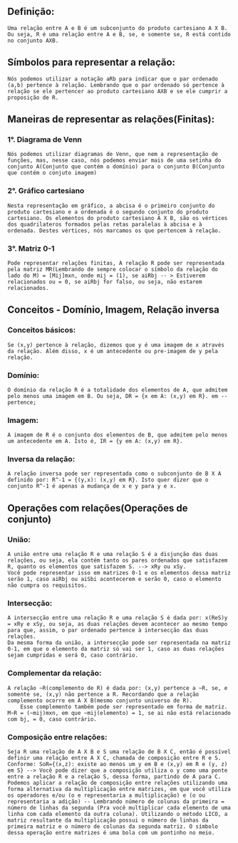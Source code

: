 ## Definição: 
	Uma relação entre A e B é um subconjunto do produto cartesiano A X B. Ou seja, R é uma relação entre A e B, se, e somente se, R está contido no conjunto AXB.
	
## Símbolos para representar a relação:
	Nós podemos utilizar a notação aRb para indicar que o par ordenado (a,b) pertence à relação. Lembrando que o par ordenado só pertence à relação se ele pertencer ao produto cartesiano AXB e se ele cumprir a proposição de R.
	

## Maneiras de representar as relações(Finitas):
### 1°. Diagrama de Venn
	Nós podemos utilizar diagramas de Venn, que nem a representação de funções, mas, nesse caso, nós podemos enviar mais de uma setinha do conjunto A(Conjunto que contém o domínio) para o conjunto B(Conjunto que contém o conjuto imagem)

### 2°. Gráfico cartesiano
	Nesta representação em gráfico, a abcisa é o primeiro conjunto do produto cartesiano e a ordenada é o segundo conjunto do produto cartesiano. Os elementos do produto cartesiano A X B, são os vértices dos quadrilateros formados pelas retas paralelas à abcisa e à ordenada. Destes vértices, nós marcamos os que pertencem à relação.

### 3°. Matriz 0-1
	Pode representar relações finitas, A relação R pode ser representada pela matriz MR(Lembrando de sempre colocar o símbolo da relação do lado do M) = [Mij]mxn, onde mij = (1), se aiRbj -- > Estiverem relacionados ou = 0, se aiRbj for falso, ou seja, não estarem relacionados.

## Conceitos - Domínio, Imagem, Relação inversa
### Conceitos básicos:
	Se (x,y) pertence à relação, dizemos que y é uma imagem de x através da relação. Além disso, x é um antecedente ou pre-imagem de y pela relação.

### Domínio:
	O domínio da relação R é a totalidade dos elementos de A, que admitem pelo menos uma imagem em B. Ou seja, DR = {x em A: (x,y) em R}. em -- pertence;

### Imagem:
	A imagem de R é o conjunto dos elementos de B, que admitem pelo menos um antecedente em A. Isto é, IR = {y em A: (x,y) em R}.
	
### Inversa da relação:
	A relação inversa pode ser representada como o subconjunto de B X A definido por: R^-1 = {(y,x): (x,y) em R}. Isto quer dizer que o conjunto R^-1 é apenas a mudança de x e y para y e x.

## Operações com relações(Operações de conjunto)

### União:
	A união entre uma relação R e uma relação S é a disjunção das duas relações, ou seja, ela contém tanto os pares ordenados que satisfazem R, quanto os elementos que satisfazem S. --> xRy ou xSy. 
	Você pode representar isso em matrizes 0-1 e os elementos dessa matriz serão 1, caso aiRbj ou aiSbi acontecerem e serão 0, caso o elemento não cumpra os requisitos.

### Intersecção:
	A intersecção entre uma relação R e uma relação S é dada por: x(ReS)y = xRy e xSy, ou seja, as duas relações devem acontecer ao mesmo tempo para que, assim, o par ordenado pertence à intersecção das duas relações.
	Da mesma forma da união, a intersecção pode ser representada na matriz 0-1, em que o elemento da matriz só vai ser 1, caso as duas relações sejam cumpridas e será 0, caso contrário.

### Complementar da relação:
	A relação ~R(complemento de R) é dada por: (x,y) pertence a ~R, se, e somente se, (x,y) não pertence a R. Recordando que a relação complemento ocorre em A X B(mesmo conjunto universo de R).
		Esse complemento também pode ser representado em forma de matriz. M~R = (~mij)mxn, em que ~mij(elemento) = 1, se ai não está relacionado com bj, = 0, caso contrário.

### Composição entre relações:
	Seja R uma relação de A X B e S uma relação de B X C, então é possível definir uma relação entre A X C, chamada de composição entre R e S. Conforme: SoR={(x,z): existe ao menos um y em B e (x,y) em R e (y, z) em S} --> Você pode dizer que a composição utiliza o y como uma ponte entre a relação R e a relação S, dessa forma, partindo de A para C.
	Podemos aplicar a relação de composição entre relações utilizando uma forma alternativa da multiplicação entre matrizes, em que você utiliza os operadores e/ou (o e representaria a multiplicação) e (o ou representaria a adição) -- Lembrando número de colunas da primeira = número de linhas da segunda (Pra você multiplicar cada elemento de uma linha com cada elemento da outra coluna). Utilizando o método LICO, a matriz resultante da multiplicação possui o número de linhas da primeira matriz e o número de colunas da segunda matriz. O símbolo dessa operação entre matrizes é uma bola com um pontinho no meio.